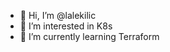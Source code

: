 - 👋 Hi, I’m @lalekilic
- 👀 I’m interested in K8s
- 🌱 I’m currently learning Terraform


<!---
lalekilic/lalekilic is a ✨ special ✨ repository because its `README.md` (this file) appears on your GitHub profile.
You can click the Preview link to take a look at your changes.
--->
